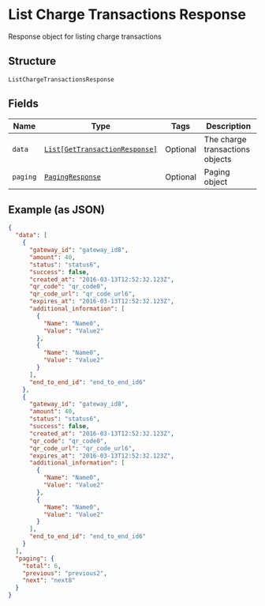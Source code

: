 
# List Charge Transactions Response

Response object for listing charge transactions

## Structure

`ListChargeTransactionsResponse`

## Fields

| Name | Type | Tags | Description |
|  --- | --- | --- | --- |
| `data` | [`List[GetTransactionResponse]`](../../doc/models/get-transaction-response.md) | Optional | The charge transactions objects |
| `paging` | [`PagingResponse`](../../doc/models/paging-response.md) | Optional | Paging object |

## Example (as JSON)

```json
{
  "data": [
    {
      "gateway_id": "gateway_id8",
      "amount": 40,
      "status": "status6",
      "success": false,
      "created_at": "2016-03-13T12:52:32.123Z",
      "qr_code": "qr_code0",
      "qr_code_url": "qr_code_url6",
      "expires_at": "2016-03-13T12:52:32.123Z",
      "additional_information": [
        {
          "Name": "Name0",
          "Value": "Value2"
        },
        {
          "Name": "Name0",
          "Value": "Value2"
        }
      ],
      "end_to_end_id": "end_to_end_id6"
    },
    {
      "gateway_id": "gateway_id8",
      "amount": 40,
      "status": "status6",
      "success": false,
      "created_at": "2016-03-13T12:52:32.123Z",
      "qr_code": "qr_code0",
      "qr_code_url": "qr_code_url6",
      "expires_at": "2016-03-13T12:52:32.123Z",
      "additional_information": [
        {
          "Name": "Name0",
          "Value": "Value2"
        },
        {
          "Name": "Name0",
          "Value": "Value2"
        }
      ],
      "end_to_end_id": "end_to_end_id6"
    }
  ],
  "paging": {
    "total": 6,
    "previous": "previous2",
    "next": "next8"
  }
}
```


